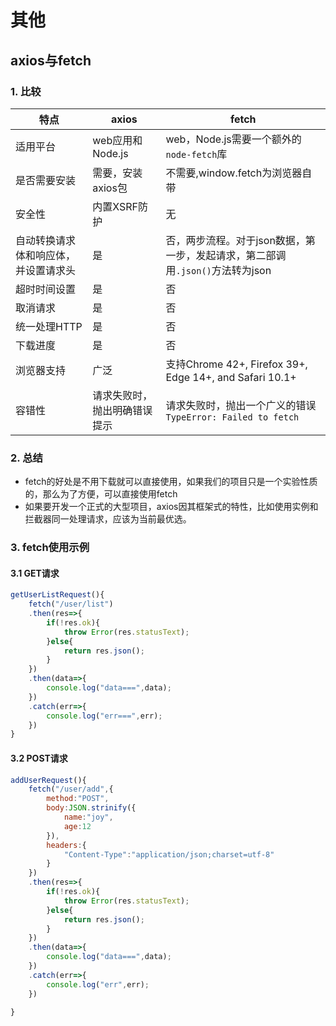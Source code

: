 # 其他

## axios与fetch

### 1. 比较

| 特点                                 | axios                        | fetch                                                        |
| ------------------------------------ | ---------------------------- | ------------------------------------------------------------ |
| 适用平台                             | web应用和Node.js             | web，Node.js需要一个额外的`node-fetch`库                     |
| 是否需要安装                         | 需要，安装axios包            | 不需要,window.fetch为浏览器自带                              |
| 安全性                               | 内置XSRF防护                 | 无                                                           |
| 自动转换请求体和响应体，并设置请求头 | 是                           | 否，两步流程。对于json数据，第一步，发起请求，第二部调用`.json()`方法转为json |
| 超时时间设置                         | 是                           | 否                                                           |
| 取消请求                             | 是                           | 否                                                           |
| 统一处理HTTP                         | 是                           | 否                                                           |
| 下载进度                             | 是                           | 否                                                           |
| 浏览器支持                           | 广泛                         | 支持Chrome 42+, Firefox 39+, Edge 14+, and Safari 10.1+      |
| 容错性                               | 请求失败时，抛出明确错误提示 | 请求失败时，抛出一个广义的错误`TypeError: Failed to fetch`   |

### 2. 总结

- fetch的好处是不用下载就可以直接使用，如果我们的项目只是一个实验性质的，那么为了方便，可以直接使用fetch
- 如果要开发一个正式的大型项目，axios因其框架式的特性，比如使用实例和拦截器同一处理请求，应该为当前最优选。

### 3. fetch使用示例

#### 3.1 GET请求

```js
getUserListRequest(){
    fetch("/user/list")
    .then(res=>{
        if(!res.ok){
            throw Error(res.statusText);
        }else{
            return res.json();
        }
    })
    .then(data=>{
        console.log("data===",data);
    })
    .catch(err=>{
        console.log("err===",err);
    })
}
```

#### 3.2 POST请求

```js
addUserRequest(){
    fetch("/user/add",{
        method:"POST",
        body:JSON.strinify({
            name:"joy",
            age:12
        }),
        headers:{
            "Content-Type":"application/json;charset=utf-8"
        }
    })
    .then(res=>{
        if(!res.ok){
            throw Error(res.statusText);
        }else{
            return res.json();
        }
    })
    .then(data=>{
        console.log("data===",data);
    })
    .catch(err=>{
        console.log("err",err);
    })
    
}
```

